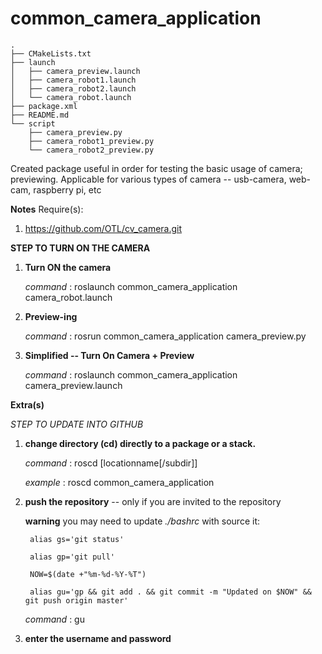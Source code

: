 # common_camera_application

```
.
├── CMakeLists.txt
├── launch
│   ├── camera_preview.launch
│   ├── camera_robot1.launch
│   ├── camera_robot2.launch
│   └── camera_robot.launch
├── package.xml
├── README.md
└── script
    ├── camera_preview.py
    ├── camera_robot1_preview.py
    └── camera_robot2_preview.py

```

Created package useful in order for testing the basic usage of camera; previewing.
Applicable for various types of camera -- usb-camera, web-cam, raspberry pi, etc

**Notes**
Require(s):
1. https://github.com/OTL/cv_camera.git

**STEP TO TURN ON THE CAMERA**

1. **Turn ON the camera**

	*command* : roslaunch common_camera_application camera_robot.launch 

2. **Preview-ing**

	*command* : rosrun common_camera_application camera_preview.py

3. **Simplified -- Turn On Camera + Preview** 

	*command* : roslaunch common_camera_application camera_preview.launch

**Extra(s)**

*STEP TO UPDATE INTO GITHUB*

1. **change directory (cd) directly to a package or a stack.**

	*command* : roscd [locationname[/subdir]]

	*example* : roscd common_camera_application

2. **push the repository** -- only if you are invited to the repository

	**warning** you may need to update *./bashrc* with source it:

		alias gs='git status'

		alias gp='git pull'

		NOW=$(date +"%m-%d-%Y-%T")

		alias gu='gp && git add . && git commit -m "Updated on $NOW" && git push origin master'

	*command* : gu

3. **enter the username and password**
